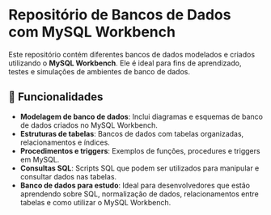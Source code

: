 # Repositório de Bancos de Dados com MySQL Workbench

Este repositório contém diferentes bancos de dados modelados e criados utilizando o **MySQL Workbench**. Ele é ideal para fins de aprendizado, testes e simulações de ambientes de banco de dados.

## 🚀 Funcionalidades

- **Modelagem de banco de dados**: Inclui diagramas e esquemas de banco de dados criados no MySQL Workbench.
- **Estruturas de tabelas**: Bancos de dados com tabelas organizadas, relacionamentos e índices.
- **Procedimentos e triggers**: Exemplos de funções, procedures e triggers em MySQL.
- **Consultas SQL**: Scripts SQL que podem ser utilizados para manipular e consultar dados nas tabelas.
- **Banco de dados para estudo**: Ideal para desenvolvedores que estão aprendendo sobre SQL, normalização de dados, relacionamentos entre tabelas e como utilizar o MySQL Workbench.


